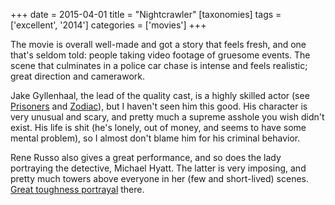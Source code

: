 +++
date = 2015-04-01
title = "Nightcrawler"
[taxonomies]
tags = ['excellent', '2014']
categories = ['movies']
+++

The movie is overall well-made and got a story that feels fresh, and one
that's seldom told: people taking video footage of gruesome events. The
scene that culminates in a police car chase is intense and feels
realistic; great direction and camerawork.

Jake Gyllenhaal, the lead of the quality cast, is a highly skilled actor
(see [Prisoners] and [Zodiac]), but I haven't seen him this good. His
character is very unusual and scary, and pretty much a supreme asshole
you wish didn't exist. His life is shit (he's lonely, out of money,
and seems to have some mental problem), so I almost don't blame him for
his criminal behavior.

Rene Russo also gives a great performance, and so does the lady
portraying the detective, Michael Hyatt. The latter is very imposing,
and pretty much towers above everyone in her (few and short-lived)
scenes. [Great toughness portrayal] there.

[Prisoners]: http://tshepang.net/prisoners-2013
[Zodiac]: http://tshepang.net/zodiac-and-david-fincher
[Great toughness portrayal]: http://tshepang.net/top-movie-characters#tough-women
